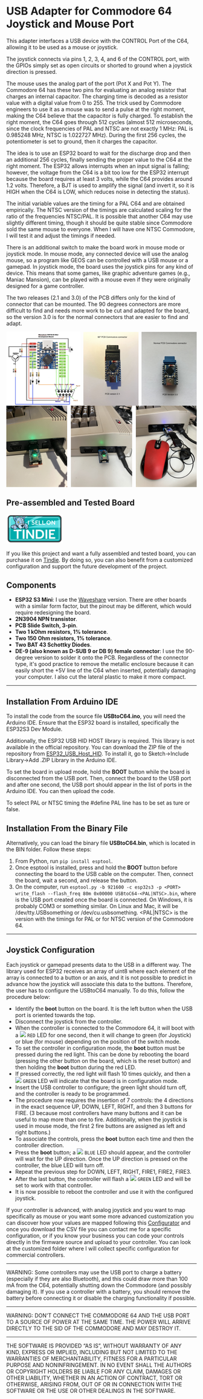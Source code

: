 # USB Adapter for Commodore 64 Joystick and Mouse Port

This adapter interfaces a USB device with the CONTROL Port of the C64, allowing it to be used as a mouse or joystick.

The joystick connects via pins 1, 2, 3, 4, and 6 of the CONTROL port, with the GPIOs simply set as open circuits or shorted to ground when a joystick direction is pressed.

The mouse uses the analog part of the port (Pot X and Pot Y). The Commodore 64 has these two pins for evaluating an analog resistor that charges an internal capacitor. The charging time is decoded as a resistor value with a digital value from 0 to 255. The trick used by Commodore engineers to use it as a mouse was to send a pulse at the right moment, making the C64 believe that the capacitor is fully charged. To establish the right moment, the C64 goes through 512 cycles (almost 512 microseconds, since the clock frequencies of PAL and NTSC are not exactly 1 MHz: PAL is 0.985248 MHz, NTSC is 1.022727 MHz). During the first 256 cycles, the potentiometer is set to ground, then it charges the capacitor.

The idea is to use an ESP32 board to wait for the discharge drop and then an additional 256 cycles, finally sending the proper value to the C64 at the right moment. The ESP32 allows interrupts when an input signal is falling; however, the voltage from the C64 is a bit too low for the ESP32 interrupt because the board requires at least 3 volts, while the C64 provides around 1.2 volts. Therefore, a BJT is used to amplify the signal (and invert it, so it is HIGH when the C64 is LOW, which reduces noise in detecting the status).

The initial variable values are the timing for a PAL C64 and are obtained empirically. The NTSC version of the timings are calculated scaling for the ratio of the frequencies NTSC/PAL. It is possible that another C64 may use slightly different timing, though it should be quite stable since Commodore sold the same mouse to everyone. When I will have one NTSC Commodore, I will test it and adjust the timings if needed.

There is an additional switch to make the board work in mouse mode or joystick mode. In mouse mode, any connected device will use the analog mouse, so a program like GEOS can be controlled with a USB mouse or a gamepad. In joystick mode, the board uses the joystick pins for any kind of device. This means that some games, like graphic adventure games (e.g., Maniac Mansion), can be played with a mouse even if they were originally designed for a game controller.

The two releases (2.1 and 3.0) of the PCB differs only for the kind of connector that can be mounted. The 90 degrees connectors are more difficult to find and needs more work to be cut and adapted for the board, so the version 3.0 is for the normal connectors that are easier to find and adapt.

<div style="display: flex; justify-content: space-between;">
  <img src="https://github.com/emanuelelaface/USBtoC64/blob/main/images/schematic.jpeg" alt="Schematic" style="width: 39%;">
  <img src="https://github.com/emanuelelaface/USBtoC64/blob/main/images/pic1-rev2.1.jpg" alt="Pic 1" style="width: 29%;">
  <img src="https://github.com/emanuelelaface/USBtoC64/blob/main/images/pic1-rev3.0.jpg" alt="Pic 1" style="width: 29%;">
</div>
<div style="display: flex; justify-content: space-between;">
  <img src="https://github.com/emanuelelaface/USBtoC64/blob/main/images/pic2-rev2.1.jpg" alt="Pic 2" style="width: 32%;">
  <img src="https://github.com/emanuelelaface/USBtoC64/blob/main/images/pic2-rev3.0.jpg" alt="Pic 3" style="width: 32%;">
  <img src="https://github.com/emanuelelaface/USBtoC64/blob/main/images/pic3-rev3.0.jpg" alt="Pic 3" style="width: 32%;">
</div>

## Pre-assembled and Tested Board
<div style="display: flex; justify-content: space-between;">
  <a href="https://www.tindie.com/products/burglar_ot/usbtoc64/"><img src="https://github.com/emanuelelaface/USBtoC64/blob/main/images/tindie-logo.png" alt="Tindie Logo Link" width="150" height="78"></a>
</div>

If you like this project and want a fully assembled and tested board, you can purchase it on [Tindie](https://www.tindie.com/products/burglar_ot/usbtoc64/). By doing so, you can also benefit from a customized configuration and support the future development of the project.

## Components
- **ESP32 S3 Mini**: I use the [Waveshare](https://www.waveshare.com/esp32-s3-zero.htm) version. There are other boards with a similar form factor, but the pinout may be different, which would require redesigning the board.
- **2N3904 NPN transistor**.
- **PCB Slide Switch, 3-pin**.
- **Two 1 kOhm resistors, 1% tolerance**.
- **Two 150 Ohm resistors, 1% tolerance**.
- **Two BAT 43 Schottky Diodes**.
- **DE-9 (also known as D-SUB 9 or DB 9) female connector**: I use the 90-degree version to solder it onto the PCB. Regardless of the connector type, it's good practice to remove the metallic enclosure because it can easily short the +5V line of the C64 when inserted, potentially damaging your computer. I also cut the lateral plastic to make it more compact.


---
## Installation From Arduino IDE

To install the code from the source file **USBtoC64.ino**, you will need the Arduino IDE. Ensure that the ESP32 board is installed, specifically the ESP32S3 Dev Module.

Additionally, the ESP32 USB HID HOST library is required. This library is not available in the official repository. You can download the ZIP file of the repository from [ESP32_USB_Host_HID](https://github.com/esp32beans/ESP32_USB_Host_HID). To install it, go to Sketch->Include Library->Add .ZIP Library in the Arduino IDE.

To set the board in upload mode, hold the **BOOT** button while the board is disconnected from the USB port. Then, connect the board to the USB port and after one second, the USB port should appear in the list of ports in the Arduino IDE. You can then upload the code.

To select PAL or NTSC timing the #define PAL line has to be set as ture or false.

## Installation From the Binary File

Alternatively, you can load the binary file **USBtoC64.bin**, which is located in the BIN folder. Follow these steps:

1. From Python, run `pip install esptool`.
2. Once esptool is installed, press and hold the **BOOT** button before connecting the board to the USB cable on the computer. Then, connect the board, wait a second, and release the button.
3. On the computer, run `esptool.py -b 921600 -c esp32s3 -p <PORT> write_flash --flash_freq 80m 0x00000 USBtoC64-<PAL|NTSC>.bin`, where <PORT> is the USB port created once the board is connected. On Windows, it is probably COM3 or something similar. On Linux and Mac, it will be /dev/tty.USBsomething or /dev/cu.usbsomething. <PAL|NTSC> is the version with the timings for PAL or for NTSC version of the Commodore 64.

---

## Joystick Configuration

Each joystick or gamepad presents data to the USB in a different way. The library used for ESP32 receives an array of uint8 where each element of the array is connected to a button or an axis, and it is not possible to predict in advance how the joystick will associate this data to the buttons. Therefore, the user has to configure the USBtoC64 manually. To do this, follow the procedure below:

- Identify the **boot** button on the board. It is the left button when the USB port is oriented towards the top.
- Disconnect the joystick from the controller.
- When the controller is connected to the Commodore 64, it will boot with a ![](https://placehold.co/15x15/f03c15/f03c15.png) `RED` LED for one second, then it will change to green (for Joystick) or blue (for mouse) depending on the position of the switch mode.
- To set the controller in configuration mode, the **boot** button must be pressed during the red light. This can be done by rebooting the board (pressing the other button on the board, which is the reset button) and then holding the **boot** button during the red LED.
- If pressed correctly, the red light will flash 10 times quickly, and then a ![](https://placehold.co/15x15/c5f015/c5f015.png) `GREEN` LED will indicate that the board is in configuration mode.
- Insert the USB controller to configure; the green light should turn off, and the controller is ready to be programmed.
- The procedure now requires the insertion of 7 controls: the 4 directions in the exact sequence UP, DOWN, LEFT, RIGHT, and then 3 buttons for FIRE. (3 because most controllers have many buttons and it can be useful to map more than one to fire. Additionally, when the joystick is used in mouse mode, the first 2 fire buttons are assigned as left and right buttons.)
- To associate the controls, press the **boot** button each time and then the controller direction.
- Press the **boot** button; a ![](https://placehold.co/15x15/1589F0/1589F0.png) `BLUE` LED should appear, and the controller will wait for the UP direction. Once the UP direction is pressed on the controller, the blue LED will turn off.
- Repeat the previous step for DOWN, LEFT, RIGHT, FIRE1, FIRE2, FIRE3.
- After the last button, the controller will flash a ![](https://placehold.co/15x15/c5f015/c5f015.png) `GREEN` LED and will be set to work with that controller.
- It is now possible to reboot the controller and use it with the configured joystick.

If your controller is advanced, with analog joystick and you want to map specifically as mouse or you want some more advanced customization you can discover how your values
are mapped following this [Configurator](https://raw.githack.com/emanuelelaface/USBtoC64/main/configurator/config.html) and once you download the CSV file you can contact me for a specific configuration, or if you know your business you can code your controls directly in the firmware source and upload to your controller. You can look at the customized folder where I will collect specific configuration for commercial controllers.

---

WARNING: Some controllers may use the USB port to charge a battery (especially if they are also Bluetooth), and this could draw more than 100 mA from the C64, potentially shutting down the Commodore (and possibly damaging it). If you use a controller with a battery, you should remove the battery before connecting it or disable the charging functionality if possible.

---

WARNING: DON'T CONNECT THE COMMODORE 64 AND THE USB PORT TO A SOURCE OF POWER AT THE SAME TIME.
THE POWER WILL ARRIVE DIRECTLY TO THE SID OF THE COMMODORE AND MAY DESTROY IT.

---

THE SOFTWARE IS PROVIDED “AS IS”, WITHOUT WARRANTY OF ANY KIND, EXPRESS OR IMPLIED, INCLUDING BUT NOT LIMITED TO THE WARRANTIES OF MERCHANTABILITY, FITNESS FOR A PARTICULAR PURPOSE AND NONINFRINGEMENT. IN NO EVENT SHALL THE AUTHORS OR COPYRIGHT HOLDERS BE LIABLE FOR ANY CLAIM, DAMAGES OR OTHER LIABILITY, WHETHER IN AN ACTION OF CONTRACT, TORT OR OTHERWISE, ARISING FROM, OUT OF OR IN CONNECTION WITH THE SOFTWARE OR THE USE OR OTHER DEALINGS IN THE SOFTWARE.
